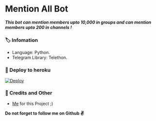 # Mention All Bot
_**This bot can mention members upto 10,000 in groups and can mention members upto 200 in channels !**_

### 🏷 Infomation
- Language: Python.
- Telegram Library: Telethon.

### 🚀 Deploy to heroku
[![Deploy](https://www.herokucdn.com/deploy/button.svg)](https://heroku.com/deploy?template=https://github.com/roymusicplay/mention-all-bot)

### 🎯 Credits and Other
- [Me](https://t.me/abhinasroy) for this Project ;)

**Do not forget to follow me on Github ✌️**
